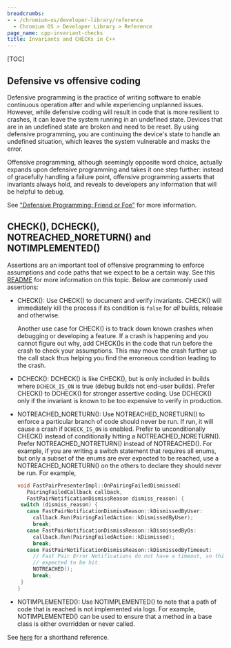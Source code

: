 ```yaml
---
breadcrumbs:
- - /chromium-os/developer-library/reference
  - Chromium OS > Developer Library > Reference
page_name: cpp-invariant-checks
title: Invariants and CHECKs in C++
---
```


[TOC]

## Defensive vs offensive coding

Defensive programming is the practice of writing software to enable continuous
operation after and while experiencing unplanned issues. However, while
defensive coding will result in code that is more resilient to crashes, it can
leave the system running in an undefined state. Devices that are in an undefined
state are broken and need to be reset. By using defensive programming, you are
continuing the device's state to handle an undefined situation, which leaves the
system vulnerable and masks the error.

Offensive programming, although seemingly opposite word choice, actually expands
upon defensive programming and takes it one step further: instead of gracefully
handling a failure point, offensive programming asserts that invariants always
hold, and reveals to developers any information that will be helpful to debug.

See
["Defensive Programming: Friend or Foe"](https://interrupt.memfault.com/blog/defensive-and-offensive-programming)
for more information.

## CHECK(), DCHECK(), NOTREACHED_NORETURN() and NOTIMPLEMENTED()

Assertions are an important tool of offensive programming to enforce assumptions
and code paths that we expect to be a certain way. See this
[README](https://chromium.googlesource.com/chromium/src/+/HEAD/styleguide/c++/checks.md)
for more information on this topic. Below are commonly used assertions:

-   CHECK(): Use CHECK() to document and verify invariants. CHECK() will
    immediately kill the process if its condition is `false` for *all* builds,
    release and otherwise.

    Another use case for CHECK() is to track down known crashes when debugging
    or developing a feature. If a crash is happening and you cannot figure out
    why, add CHECK()s in the code that run before the crash to check your
    assumptions. This may move the crash further up the call stack thus helping
    you find the erroneous condition leading to the crash.

-   DCHECK(): DCHECK() is like CHECK(), but is only included in builds where
    `DCHECK_IS_ON` is true (debug builds not end-user builds). Prefer CHECK() to
    DCHECK() for stronger assertive coding. Use DCHECK() only if the invariant
    is known to be too expensive to verify in production.

-   NOTREACHED_NORETURN(): Use NOTREACHED_NORETURN() to enforce a particular
    branch of code should never be run. If run, it will cause a crash if
    `DCHECK_IS_ON` is enabled. Prefer to unconditionally CHECK() instead of
    conditionally hitting a NOTREACHED_NORETURN(). Prefer NOTREACHED_NOTRETURN()
    instead of NOTREACHED(). For example, if you are writing a switch statement
    that requires all enums, but only a subset of the enums are ever expected to
    be reached, use a NOTREACHED_NORETURN() on the others to declare they should
    never be run. For example,

    ```cpp
    void FastPairPresenterImpl::OnPairingFailedDismissed(
       PairingFailedCallback callback,
       FastPairNotificationDismissReason dismiss_reason) {
     switch (dismiss_reason) {
       case FastPairNotificationDismissReason::kDismissedByUser:
         callback.Run(PairingFailedAction::kDismissedByUser);
         break;
       case FastPairNotificationDismissReason::kDismissedByOs:
         callback.Run(PairingFailedAction::kDismissed);
         break;
       case FastPairNotificationDismissReason::kDismissedByTimeout:
         // Fast Pair Error Notifications do not have a timeout, so this is never
         // expected to be hit.
         NOTREACHED();
         break;
     }
    }
    ```

-   NOTIMPLEMENTED(): Use NOTIMPLEMENTED() to note that a path of code that is
    reached is not implemented via logs. For example, NOTIMPLEMENTED() can be
    used to ensure that a method in a base class is either overridden or never
    called.

See
[here](https://chromium.googlesource.com/chromium/src/+/HEAD/styleguide/c++/checks.md)
for a shorthand reference.
